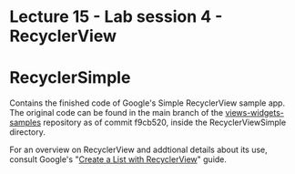 # Lecture 15 - Lab session 4 - RecyclerView

RecyclerSimple
==============

Contains the finished code of Google's Simple RecyclerView sample app.
The original code can be found in the main branch of the
[views-widgets-samples](https://github.com/android/views-widgets-samples)
repository as of commit f9cb520, inside the RecyclerViewSimple directory.

For an overview on RecyclerView and addtional details about its use,
consult Google's
"[Create a List with RecyclerView](https://developer.android.com/guide/topics/ui/layout/recyclerview)"
guide.
